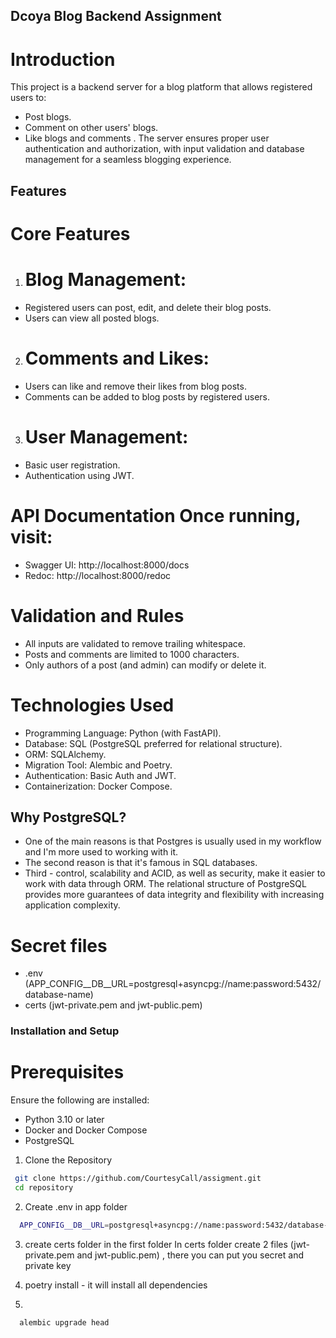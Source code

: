 ## Dcoya Blog Backend Assignment
# Introduction
This project is a backend server for a blog platform that allows registered users to:

- Post blogs.
- Comment on other users' blogs.
- Like blogs and comments .
The server ensures proper user authentication and authorization, with input validation and database management for a seamless blogging experience.

## Features
# Core Features
1. # Blog Management:

- Registered users can post, edit, and delete their blog posts.
- Users can view all posted blogs.
2. # Comments and Likes:

- Users can like and remove their likes from blog posts.
- Comments can be added to blog posts by registered users.
3. # User Management:

- Basic user registration.
- Authentication using JWT.

# API Documentation Once running, visit:
- Swagger UI: http://localhost:8000/docs
- Redoc: http://localhost:8000/redoc

# Validation and Rules
- All inputs are validated to remove trailing whitespace.
- Posts and comments are limited to 1000 characters.
- Only authors of a post (and admin) can modify or delete it.

# Technologies Used
- Programming Language: Python (with FastAPI).
- Database: SQL (PostgreSQL preferred for relational structure).
- ORM: SQLAlchemy.
- Migration Tool: Alembic and Poetry.
- Authentication: Basic Auth and JWT.
- Containerization: Docker Compose.

## Why PostgreSQL?
- One of the main reasons is that Postgres is usually used in my workflow and I'm more used to working with it.
- The second reason is that it's famous in SQL databases.
- Third - control, scalability and ACID, as well as security, make it easier to work with data through ORM. The relational structure of PostgreSQL provides more guarantees of data integrity and flexibility with increasing application complexity.

# Secret files
- .env (APP_CONFIG__DB__URL=postgresql+asyncpg://name:password:5432/database-name)
- certs (jwt-private.pem and jwt-public.pem)


### Installation and Setup
# Prerequisites
Ensure the following are installed:

- Python 3.10 or later
- Docker and Docker Compose
- PostgreSQL

1. Clone the Repository
  ```bash
   git clone https://github.com/CourtesyCall/assigment.git
   cd repository
```
2. Create .env in app folder
```bash
  APP_CONFIG__DB__URL=postgresql+asyncpg://name:password:5432/database-name
```

3. create certs folder in the first folder 
In certs folder create 2 files (jwt-private.pem and jwt-public.pem) , there you can put you secret and private key

4. poetry install - it will install all dependencies
5.
```bash
  alembic upgrade head
```
